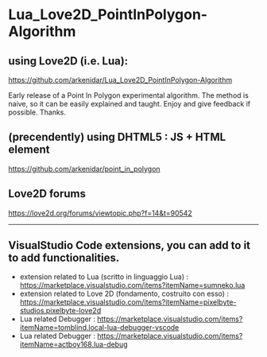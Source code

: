 # Lua_Love2D_PointInPolygon-Algorithm

## using Love2D (i.e. Lua):

https://github.com/arkenidar/Lua_Love2D_PointInPolygon-Algorithm

Early release of a Point In Polygon experimental algorithm. The method is naive, so it can be easily explained and taught. Enjoy and give feedback if possible. Thanks.

## (precendently) using DHTML5 : JS + HTML <canvas> element

https://github.com/arkenidar/point_in_polygon

## Love2D forums

https://love2d.org/forums/viewtopic.php?f=14&t=90542

<hr>

## VisualStudio Code extensions, you can add to it to add functionalities.

- extension related to Lua (scritto in linguaggio Lua) : <https://marketplace.visualstudio.com/items?itemName=sumneko.lua>
- extension related to Love 2D (fondamento, costruito con esso) : <https://marketplace.visualstudio.com/items?itemName=pixelbyte-studios.pixelbyte-love2d>
- Lua related Debugger : <https://marketplace.visualstudio.com/items?itemName=tomblind.local-lua-debugger-vscode>
- Lua related Debugger : <https://marketplace.visualstudio.com/items?itemName=actboy168.lua-debug>
